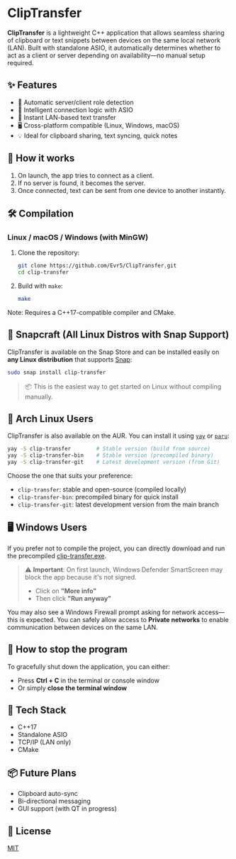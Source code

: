 # ClipTransfer

**ClipTransfer** is a lightweight C++ application that allows seamless sharing of clipboard or text snippets between devices on the same local network (LAN). Built with standalone ASIO, it automatically determines whether to act as a client or server depending on availability—no manual setup required.

## ✨ Features

- 📡 Automatic server/client role detection
- 🧠 Intelligent connection logic with ASIO
- 🔄 Instant LAN-based text transfer
- 🖥️ Cross-platform compatible (Linux, Windows, macOS)
- 💡 Ideal for clipboard sharing, text syncing, quick notes

## 🚀 How it works

1. On launch, the app tries to connect as a client.
2. If no server is found, it becomes the server.
3. Once connected, text can be sent from one device to another instantly.

## 🛠️ Compilation

### Linux / macOS / Windows (with MinGW)

1. Clone the repository:

   ```sh
   git clone https://github.com/Evr5/ClipTransfer.git
   cd clip-transfer
   ```

2. Build with `make`:

    ```sh
    make
    ```

Note: Requires a C++17-compatible compiler and CMake.

## 🧩 Snapcraft (All Linux Distros with Snap Support)

ClipTransfer is available on the Snap Store and can be installed easily on **any Linux distribution** that supports [Snap](https://snapcraft.io/docs/installing-snapd):

```sh
sudo snap install clip-transfer
```

> 📦 This is the easiest way to get started on Linux without compiling manually.

## 🧪 Arch Linux Users

ClipTransfer is also available on the AUR. You can install it using [`yay`](https://github.com/Jguer/yay) or [`paru`](https://github.com/Morganamilo/paru):

```sh
yay -S clip-transfer        # Stable version (build from source)
yay -S clip-transfer-bin    # Stable version (precompiled binary)
yay -S clip-transfer-git    # Latest development version (from Git)
```

Choose the one that suits your preference:

- `clip-transfer`: stable and open-source (compiled locally)
- `clip-transfer-bin`: precompiled binary for quick install
- `clip-transfer-git`: latest development version from the main branch

## 🖥️ Windows Users

If you prefer not to compile the project, you can directly download and run the precompiled [clip-transfer.exe](https://github.com/Evr5/ClipTransfer/releases/download/v1.0.0/clip-transfer.exe).

> ⚠️ **Important**: On first launch, Windows Defender SmartScreen may block the app because it's not signed.
>
> - Click on **"More info"**  
> - Then click **"Run anyway"**

You may also see a Windows Firewall prompt asking for network access—this is expected. You can safely allow access to **Private networks** to enable communication between devices on the same LAN.

## 🛑 How to stop the program

To gracefully shut down the application, you can either:

- Press **Ctrl + C** in the terminal or console window  
- Or simply **close the terminal window**

## 🔧 Tech Stack

- C++17
- Standalone ASIO
- TCP/IP (LAN only)
- CMake

## 📦 Future Plans

- Clipboard auto-sync
- Bi-directional messaging
- GUI support (with QT in progress)

## 📁 License

[MIT](./LICENSE)
